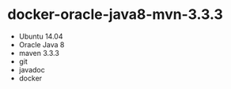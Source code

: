 # docker-oracle-java8-mvn-3.3.3
- Ubuntu 14.04
- Oracle Java 8
- maven 3.3.3
- git
- javadoc
- docker
